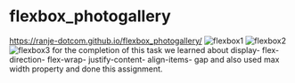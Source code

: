 # flexbox_photogallery
https://ranje-dotcom.github.io/flexbox_photogallery/
![flexbox1](https://github.com/ranje-dotcom/flexbox_photogallery/assets/110253814/8ee67fce-6396-4cf0-8120-9cad1f89e95a)
![flexbox2](https://github.com/ranje-dotcom/flexbox_photogallery/assets/110253814/0abfdea8-6397-4d9a-909b-ce6d27cd6c17)
![flexbox3](https://github.com/ranje-dotcom/flexbox_photogallery/assets/110253814/015740b9-fe76-4d9d-9e52-e4e24669b117)
for the completion of this task we learned about display-  flex-direction- flex-wrap- justify-content- align-items- gap and also used max width property and done this assignment.
